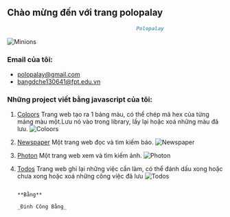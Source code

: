 ## Chào mừng đến với trang polopalay

```markdown
                                          Polopalay
```

![Minions](https://polopalay.github.io/img/img24.jpg)

### Email của tôi:

- polopalay@gmail.com
- bangdche130641@fpt.edu.vn

### Những project viết bằng javascript của tôi:

1. [Coloors](https://polopalay.github.io/coloors)
   Trang web tạo ra 1 bảng màu, có thể chép mã hex của từng mảng màu một.Lưu nó vào trong library, lấy lại hoặc xoá những màu đã lưu.
   ![Coloors](https://polopalay.github.io/img/coloor.png)

2. [Newspaper](https://polopalay.github.io/newspaper)
   Một trang web đọc và tìm kiếm báo.
   ![Newspaper](https://polopalay.github.io/img/newspaper.png)

3. [Photon](https://polopalay.github.io/photon)
   Một trang web xem và tìm kiếm ảnh.
   ![Photon](https://polopalay.github.io/img/photon.png)

4. [Todos](https://polopalay.github.io/todos)
   Trang web ghi lại những việc cần làm, có thể đánh dấu xong hoặc chưa xong hoặc xoá những công việc đã lưu
   ![Todos](https://polopalay.github.io/img/todos.png)


                                                                                                **Bằng**
                                                                                            _Đinh Công Bằng_
